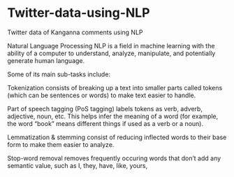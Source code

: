 # Twitter-data-using-NLP
Twitter data of Kanganna comments using NLP

Natural Language Processing
NLP is a field in machine learning with the ability of a computer to understand, analyze, manipulate, and potentially generate human language.

Some of its main sub-tasks include:

Tokenization consists of breaking up a text into smaller parts called tokens (which can be sentences or words) to make text easier to handle.

Part of speech tagging (PoS tagging) labels tokens as verb, adverb, adjective, noun, etc. This helps infer the meaning of a word (for example, the word “book” means different things if used as a verb or a noun).

Lemmatization & stemming consist of reducing inflected words to their base form to make them easier to analyze.

Stop-word removal removes frequently occuring words that don’t add any semantic value, such as I, they, have, like, yours, 
